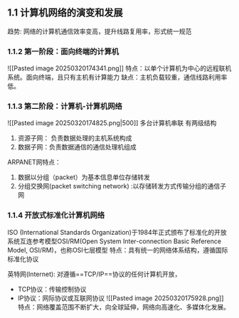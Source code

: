 ## 1.1 计算机网络的演变和发展

趋势: 网络的计算机通信效率变高，提升线路复用率，形式统一规范
### 1.1.2 第一阶段：面向终端的计算机
![[Pasted image 20250320174341.png]]
特点：以单个计算机为中心的远程联机系统。面向终端，且只有主机有计算能力
缺点：主机负载较重，通信线路利用率低。

### 1.1.3 第二阶段：计算机-计算机网络
![[Pasted image 20250320174825.png|500]]
多台计算机串联
有两级结构
1. 资源子网： 负责数据处理的主机系统构成
2. 数据子网：负责数据通信的通信处理机组成

ARPANET网特点：
1. 数据以分组（packet）为基本信息单位存储转发
2. 分组交换网(packet switching network) :以存储转发方式传输分组的通信子网

### 1.1.4 开放式标准化计算机网络
ISO (International Standards Organization)于1984年正式颁布了标准化的开放系统互连参考模型OSI/RM(Open System Inter-connection Basic Reference Model, OSI/RM)，也称OSI七层模型
特点：具有统一的网络体系结构，遵循国际标准化协议

英特网(Internet):
对遵循==TCP/IP==协议的任何计算机开放，
- TCP协议：传输控制协议
- IP协议：网际协议或互联网协议
![[Pasted image 20250320175928.png]]
特点：网络覆盖范围不断扩大，向全球延伸，网络向高速化、多媒体化发展。

